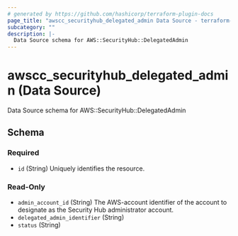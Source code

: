 ```yaml
---
# generated by https://github.com/hashicorp/terraform-plugin-docs
page_title: "awscc_securityhub_delegated_admin Data Source - terraform-provider-awscc"
subcategory: ""
description: |-
  Data Source schema for AWS::SecurityHub::DelegatedAdmin
---
```


# awscc_securityhub_delegated_admin (Data Source)

Data Source schema for AWS::SecurityHub::DelegatedAdmin



<!-- schema generated by tfplugindocs -->
## Schema

### Required

- `id` (String) Uniquely identifies the resource.

### Read-Only

- `admin_account_id` (String) The AWS-account identifier of the account to designate as the Security Hub administrator account.
- `delegated_admin_identifier` (String)
- `status` (String)
